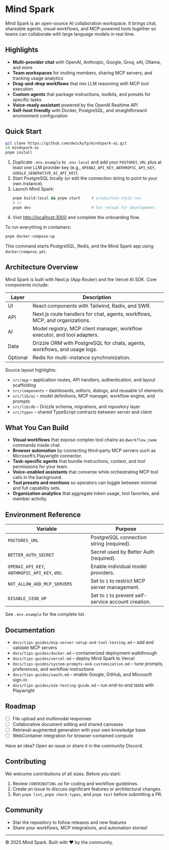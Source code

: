 # Mind Spark

Mind Spark is an open-source AI collaboration workspace. It brings chat, shareable agents, visual workflows, and MCP-powered tools together so teams can collaborate with large language models in real time.

## Highlights

- **Multi-provider chat** with OpenAI, Anthropic, Google, Groq, xAI, Ollama, and more
- **Team workspaces** for inviting members, sharing MCP servers, and tracking usage analytics
- **Drag-and-drop workflows** that mix LLM reasoning with MCP tool execution
- **Custom agents** that package instructions, toolkits, and presets for specific tasks
- **Voice-ready assistant** powered by the OpenAI Realtime API
- **Self-host friendly** with Docker, PostgreSQL, and straightforward environment configuration

## Quick Start

```bash
git clone https://github.com/dwickyfp/mindspark-ai.git
cd mindspark-ai
pnpm install
```

1. Duplicate `.env.example` to `.env.local` and add your `POSTGRES_URL` plus at least one LLM provider key (e.g., `OPENAI_API_KEY`, `ANTHROPIC_API_KEY`, `GOOGLE_GENERATIVE_AI_API_KEY`).
2. Start PostgreSQL locally (or edit the connection string to point to your own instance).
3. Launch Mind Spark:
   ```bash
   pnpm build:local && pnpm start     # production-style run
   # or
   pnpm dev                           # hot reload for development
   ```
4. Visit <http://localhost:3000> and complete the onboarding flow.

To run everything in containers:

```bash
pnpm docker-compose:up
```

This command starts PostgreSQL, Redis, and the Mind Spark app using `docker/compose.yml`.

## Architecture Overview

Mind Spark is built with Next.js (App Router) and the Vercel AI SDK. Core components include:

| Layer    | Description                                                                 |
| -------- | --------------------------------------------------------------------------- |
| UI       | React components with Tailwind, Radix, and SWR.                             |
| API      | Next.js route handlers for chat, agents, workflows, MCP, and organizations. |
| AI       | Model registry, MCP client manager, workflow executor, and tool adapters.   |
| Data     | Drizzle ORM with PostgreSQL for chats, agents, workflows, and usage logs.   |
| Optional | Redis for multi-instance synchronization.                                   |

Source layout highlights:

- `src/app` – application routes, API handlers, authentication, and layout scaffolding
- `src/components` – dashboards, editors, dialogs, and reusable UI elements
- `src/lib/ai` – model definitions, MCP manager, workflow engine, and prompts
- `src/lib/db` – Drizzle schema, migrations, and repository layer
- `src/types` – shared TypeScript contracts between server and client

## What You Can Build

- **Visual workflows** that expose complex tool chains as `@workflow_name` commands inside chat.
- **Browser automation** by connecting third-party MCP servers such as Microsoft’s Playwright connector.
- **Task-specific agents** that bundle instructions, context, and tool permissions for your team.
- **Voice-enabled assistants** that converse while orchestrating MCP tool calls in the background.
- **Tool presets and mentions** so operators can toggle between minimal and full capability sets.
- **Organization analytics** that aggregate token usage, tool favorites, and member activity.

## Environment Reference

| Variable                                    | Purpose                                              |
| ------------------------------------------- | ---------------------------------------------------- |
| `POSTGRES_URL`                              | PostgreSQL connection string (required).             |
| `BETTER_AUTH_SECRET`                        | Secret used by Better Auth (required).               |
| `OPENAI_API_KEY`, `ANTHROPIC_API_KEY`, etc. | Enable individual model providers.                   |
| `NOT_ALLOW_ADD_MCP_SERVERS`                 | Set to `1` to restrict MCP server management.        |
| `DISABLE_SIGN_UP`                           | Set to `1` to prevent self-service account creation. |

See `.env.example` for the complete list.

## Documentation

- `docs/tips-guides/mcp-server-setup-and-tool-testing.md` – add and validate MCP servers
- `docs/tips-guides/docker.md` – containerized deployment walkthrough
- `docs/tips-guides/vercel.md` – deploy Mind Spark to Vercel
- `docs/tips-guides/system-prompts-and-customization.md` – tune prompts, preferences, and workflow instructions
- `docs/tips-guides/oauth.md` – enable Google, GitHub, and Microsoft sign-in
- `docs/tips-guides/e2e-testing-guide.md` – run end-to-end tests with Playwright

## Roadmap

- [ ] File upload and multimodal responses
- [ ] Collaborative document editing and shared canvases
- [ ] Retrieval-augmented generation with your own knowledge base
- [ ] WebContainer integration for browser-contained compute

Have an idea? Open an issue or share it in the community Discord.

## Contributing

We welcome contributions of all sizes. Before you start:

1. Review `CONTRIBUTING.md` for coding and workflow guidelines.
2. Create an issue to discuss significant features or architectural changes.
3. Run `pnpm lint`, `pnpm check-types`, and `pnpm test` before submitting a PR.

## Community

- Star the repository to follow releases and new features
- Share your workflows, MCP integrations, and automation stories!

---

© 2025 Mind Spark. Built with ❤️ by the community.
